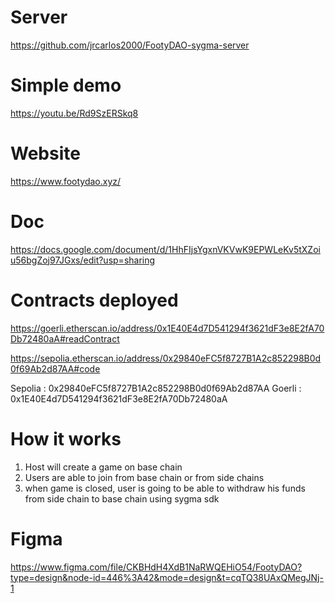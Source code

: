 # Server

https://github.com/jrcarlos2000/FootyDAO-sygma-server

# Simple demo

https://youtu.be/Rd9SzERSkq8

# Website

https://www.footydao.xyz/

# Doc

https://docs.google.com/document/d/1HhFIjsYgxnVKVwK9EPWLeKv5tXZoiu56bgZoj97JGxs/edit?usp=sharing


# Contracts deployed

https://goerli.etherscan.io/address/0x1E40E4d7D541294f3621dF3e8E2fA70Db72480aA#readContract

https://sepolia.etherscan.io/address/0x29840eFC5f8727B1A2c852298B0d0f69Ab2d87AA#code

Sepolia : 0x29840eFC5f8727B1A2c852298B0d0f69Ab2d87AA
Goerli : 0x1E40E4d7D541294f3621dF3e8E2fA70Db72480aA

# How it works

1. Host will create a game on base chain
2. Users are able to join from base chain or from side chains
3. when game is closed, user is going to be able to withdraw his funds from side chain to base chain using sygma sdk

# Figma 

https://www.figma.com/file/CKBHdH4XdB1NaRWQEHiO54/FootyDAO?type=design&node-id=446%3A42&mode=design&t=cqTQ38UAxQMegJNj-1

